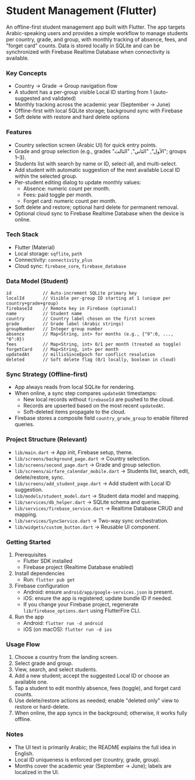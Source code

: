 # Student Management (Flutter)

An offline-first student management app built with Flutter. The app targets Arabic-speaking users and provides a simple workflow to manage students per country, grade, and group, with monthly tracking of absence, fees, and "forget card" counts. Data is stored locally in SQLite and can be synchronized with Firebase Realtime Database when connectivity is available.

### Key Concepts
- Country → Grade → Group navigation flow
- A student has a per-group visible Local ID starting from 1 (auto-suggested and validated)
- Monthly tracking across the academic year (September → June)
- Offline-first with local SQLite storage; background sync with Firebase
- Soft delete with restore and hard delete options

### Features
- Country selection screen (Arabic UI) for quick entry points.
- Grade and group selection (e.g., grades "الأول", "الثاني", "الثالث"; groups 1–3).
- Students list with search by name or ID, select-all, and multi-select.
- Add student with automatic suggestion of the next available Local ID within the selected group.
- Per-student editing dialog to update monthly values:
  - Absence: numeric count per month.
  - Fees: paid toggle per month.
  - Forget card: numeric count per month.
- Soft delete and restore; optional hard delete for permanent removal.
- Optional cloud sync to Firebase Realtime Database when the device is online.

### Tech Stack
- Flutter (Material)
- Local storage: `sqflite`, `path`
- Connectivity: `connectivity_plus`
- Cloud sync: `firebase_core`, `firebase_database`

### Data Model (Student)
```
id            // Auto-increment SQLite primary key
localId       // Visible per-group ID starting at 1 (unique per country+grade+group)
firebaseId    // Remote key in Firebase (optional)
name          // Student name
country       // Country label chosen on the first screen
grade         // Grade label (Arabic strings)
groupNumber   // Integer group number
absence       // Map<String, int> for months (e.g., {"9":0, ..., "6":0})
fees          // Map<String, int> 0/1 per month (treated as toggle)
forgetCard    // Map<String, int> per month
updatedAt     // millisSinceEpoch for conflict resolution
deleted       // Soft delete flag (0/1 locally, boolean in cloud)
```

### Sync Strategy (Offline-first)
- App always reads from local SQLite for rendering.
- When online, a sync step compares `updatedAt` timestamps:
  - New local records without `firebaseId` are pushed to the cloud.
  - Records are upserted based on the most recent `updatedAt`.
  - Soft-deleted items propagate to the cloud.
- Firebase stores a composite field `country_grade_group` to enable filtered queries.

### Project Structure (Relevant)
- `lib/main.dart` → App init, Firebase setup, theme.
- `lib/screens/background_page.dart` → Country selection.
- `lib/screens/second_page.dart` → Grade and group selection.
- `lib/screens/airfare_calendar_mobile.dart` → Students list, search, edit, delete/restore, sync.
- `lib/screens/add_student_page.dart` → Add student with Local ID suggestion.
- `lib/models/student_model.dart` → Student data model and mapping.
- `lib/services/db_helper.dart` → SQLite schema and queries.
- `lib/services/firebase_service.dart` → Realtime Database CRUD and mapping.
- `lib/services/SyncService.dart` → Two-way sync orchestration.
- `lib/widgets/custom_button.dart` → Reusable UI component.

### Getting Started
1. Prerequisites
   - Flutter SDK installed
   - Firebase project (Realtime Database enabled)
2. Install dependencies
   - Run: `flutter pub get`
3. Firebase configuration
   - Android: ensure `android/app/google-services.json` is present.
   - iOS: ensure the app is registered; update bundle ID if needed.
   - If you change your Firebase project, regenerate `lib/firebase_options.dart` using FlutterFire CLI.
4. Run the app
   - Android: `flutter run -d android`
   - iOS (on macOS): `flutter run -d ios`

### Usage Flow
1. Choose a country from the landing screen.
2. Select grade and group.
3. View, search, and select students.
4. Add a new student; accept the suggested Local ID or choose an available one.
5. Tap a student to edit monthly absence, fees (toggle), and forget card counts.
6. Use delete/restore actions as needed; enable "deleted only" view to restore or hard-delete.
7. When online, the app syncs in the background; otherwise, it works fully offline.

### Notes
- The UI text is primarily Arabic; the README explains the full idea in English.
- Local ID uniqueness is enforced per (country, grade, group).
- Months cover the academic year (September → June); labels are localized in the UI.
